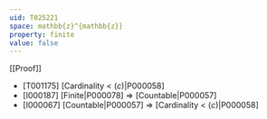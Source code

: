 ```yaml
---
uid: T025221
space: mathbb{z}^{mathbb{z}}
property: finite
value: false
---
```

[[Proof]]

* [T001175] [Cardinality < $\mathfrak(c)$|P000058]
* [I000187] [Finite|P000078] => [Countable|P000057]
* [I000067] [Countable|P000057] => [Cardinality < $\mathfrak(c)$|P000058]

